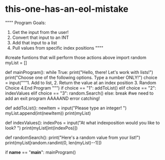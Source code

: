 # this-one-has-an-eol-mistake

""""
Program Goals:
1. Get the input from the user!
2. Convert that input to an INT
3. Add that input to a list
4. Pull values from specific index positions
""""

#create funtions that will perform those actions above
import random
myList = []

def mainProgram():
    while True:
        print("Hello, there! Let's work with lists!")
        print("Choose one of the following options.  Type a number ONLY!")
        choice = input("""1. Add to list,
2. Return the value at an index position
3. Random Choice
4.End Program """)
        if choice == "1":
         addToList()
        elif choice == "2":
            indexValues
        elif choice == "3":
            random.Search()
        else:
        break
        #we need to add an exit program AAAAAND error catching!

def addToList():
    newItem = input("Please type an integer! ")
    myList.append(int(newItem))
    print(myList)

def indexValues():
    indexPos = input("At what indexposition would you like to look? ")
    print(myList[int(indexPos)])

def randomSearch():
    print("Here's a random value from your list!")
    print(myList[random.randint(0, len(myList)--1)])
    
if __name__  == "__main__":
        mainProgram()
